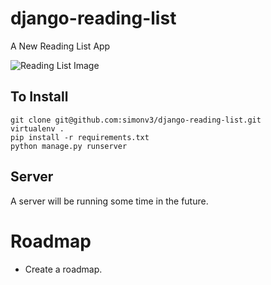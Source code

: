 # django-reading-list
A New Reading List App


![Reading List Image](http://i.imgur.com/G3cmd7S.png)


## To Install

```
git clone git@github.com:simonv3/django-reading-list.git
virtualenv .
pip install -r requirements.txt
python manage.py runserver
```

## Server

A server will be running some time in the future.

# Roadmap

* Create a roadmap.


